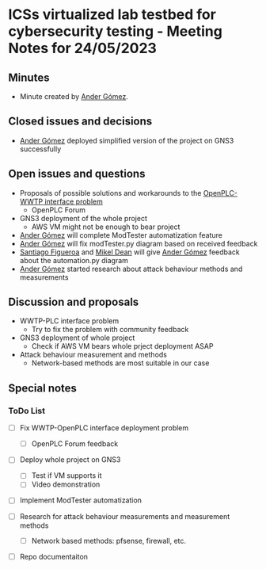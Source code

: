 # ICSs virtualized lab testbed for cybersecurity testing - Meeting Notes for 24/05/2023

## Minutes
- Minute created by [Ander Gómez](https://github.com/gomezander).

## Closed issues and decisions
- [Ander Gómez](https://github.com/gomezander) deployed simplified version of the project on GNS3 successfully


## Open issues and questions
- Proposals of possible solutions and workarounds to the [OpenPLC-WWTP interface problem](https://github.com/sfl0r3nz05/ICSsVirtualForCiberSec/issues/29)
  - OpenPLC Forum
- GNS3 deployment of the whole project
  - AWS VM might not be enough to bear project
- [Ander Gómez](https://github.com/gomezander) will complete ModTester automatization feature
- [Ander Gómez](https://github.com/gomezander) will fix modTester.py diagram based on received feedback
- [Santiago Figueroa](https://github.com/sfl0r3nz05) and [Mikel Dean](mdeanoses@ceit.es) will give [Ander Gómez](https://github.com/gomezander) feedback about the automation.py diagram
- [Ander Gómez](https://github.com/gomezander) started research about attack behaviour methods and measurements


## Discussion and proposals
- WWTP-PLC interface problem
  - Try to fix the problem with community feedback
- GNS3 deployment of whole project
  - Check if AWS VM bears whole prject deployment ASAP
- Attack behaviour measurement and methods
  - Network-based methods are most suitable in our case

## Special notes

### ToDo List

- [ ] Fix WWTP-OpenPLC interface deployment problem
  - [ ] OpenPLC Forum feedback
- [ ] Deploy whole project on GNS3
  - [ ] Test if VM supports it
  - [ ] Video demonstration
- [ ] Implement ModTester automatization
- [ ] Research for attack behaviour measurements and measurement methods
  - [ ] Network based methods: pfsense, firewall, etc.
- [ ] Repo documentaiton


